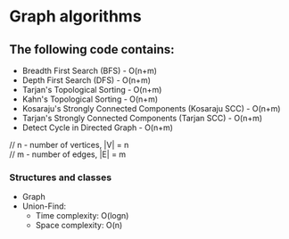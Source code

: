 # Graph algorithms

## The following code contains:

- Breadth First Search (BFS) - O(n+m)
- Depth First Search (DFS) - O(n+m)
- Tarjan's Topological Sorting - O(n+m)
- Kahn's Topological Sorting - O(n+m)
- Kosaraju's Strongly Connected Components (Kosaraju SCC) - O(n+m)
- Tarjan's Strongly Connected Components (Tarjan SCC) - O(n+m)
- Detect Cycle in Directed Graph - O(n+m)

// n - number of vertices, |V| = n <br>
// m - number of edges, |E| = m

### Structures and classes
- Graph
- Union-Find:
    - Time complexity: O(logn)
    - Space complexity: O(n)
